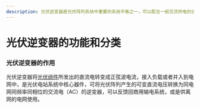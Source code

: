 ```yaml
---
description: 光伏逆变器是光伏阵列系统中重要的系统平衡之一，可以配合一般交流供电的设备使用。光伏逆变器作为光伏电站的转换设备，其功能在整个电站中起着重要作用。
---
```


# 光伏逆变器的功能和分类

### 光伏逆变器的作用

光伏逆变器将[光伏组件](https://solar.ofweek.com/CAT-260008-zujianmokuai.html)所发出的直流电转变成正弦波电流，接入负载或者并入到电网中，是光伏电站系统中核心器件，可将光伏阵列产生的可变直流电压转换为同电网同频率同相位的交流电（AC）的逆变器，可以反馈回商用输电系统，或是供离网的电网使用。
